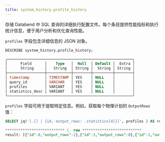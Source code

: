 ```yaml
---
title: system_history.profile_history
---
```

存储 Databend 中 SQL 查询的详细执行配置文件。每个条目提供性能指标和执行统计信息，便于用户分析和优化查询性能。

`profiles` 字段包含详细信息的 JSON 对象。

```sql
DESCRIBE system_history.profile_history;

╭─────────────────────────────────────────────────────────╮
│      Field      │    Type   │  Null  │ Default │  Extra │
│      String     │   String  │ String │  String │ String │
├─────────────────┼───────────┼────────┼─────────┼────────┤
│ timestamp       │ TIMESTAMP │ YES    │ NULL    │        │
│ query_id        │ VARCHAR   │ YES    │ NULL    │        │
│ profiles        │ VARIANT   │ YES    │ NULL    │        │
│ statistics_desc │ VARIANT   │ YES    │ NULL    │        │
╰─────────────────────────────────────────────────────────╯
```

`profiles` 字段可用于提取特定信息。例如，获取每个物理计划的 `OutputRows` 值：
```sql
SELECT jq('[.[] | {id, output_rows: .statistics[4]}]', profiles ) AS result FROM system_history.profile_history LIMIT 1;

*************************** 1. row ***************************
result: [{"id":0,"output_rows":1},{"id":3,"output_rows":8},{"id":1,"output_rows":1},{"id":2,"output_rows":1}]
```